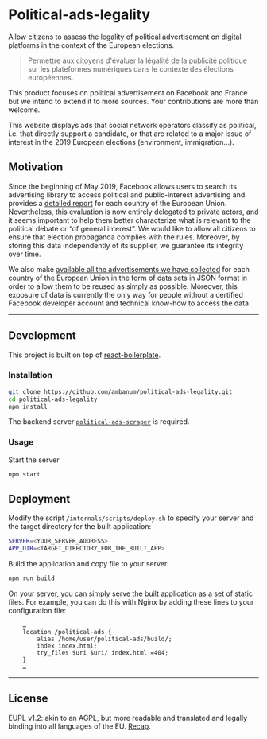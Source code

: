 # Political-ads-legality

Allow citizens to assess the legality of political advertisement on digital platforms in the context of the European elections.

> Permettre aux citoyens d'évaluer la légalité de la publicité politique sur les plateformes numériques dans le contexte des élections européennes.

This product focuses on political advertisement on Facebook and France but we intend to extend it to more sources. Your contributions are more than welcome.

This website displays ads that social network operators classify as political, i.e. that directly support a candidate, or that are related to a major issue of interest in the 2019 European elections (environment, immigration…).

## Motivation

Since the beginning of May 2019, Facebook allows users to search its advertising library to access political and public-interest advertising and provides a [detailed report](https://www.facebook.com/ads/library/report/) for each country of the European Union.
Nevertheless, this evaluation is now entirely delegated to private actors, and it seems important to help them better characterize what is relevant to the political debate or “of general interest”.
We would like to allow all citizens to ensure that election propaganda complies with the rules.
Moreover, by storing this data independently of its supplier, we guarantee its integrity over time.

We also make [available all the advertisements we have collected](https://disinfo.quaidorsay.fr/ads/dumps/) for each country of the European Union in the form of data sets in JSON format in order to allow them to be reused as simply as possible. Moreover, this exposure of data is currently the only way for people without a certified Facebook developer account and technical know-how to access the data.

- - -

## Development

This project is built on top of [react-boilerplate](https://github.com/react-boilerplate/react-boilerplate).

### Installation

```sh
git clone https://github.com/ambanum/political-ads-legality.git
cd political-ads-legality
npm install
```

The backend server [`political-ads-scraper`](https://github.com/ambanum/political-ads-scraper) is required.

### Usage

Start the server

```sh
npm start
```

## Deployment

Modify the script `/internals/scripts/deploy.sh` to specify your server and the target directory for the built application:

```sh
SERVER=<YOUR_SERVER_ADDRESS>
APP_DIR=<TARGET_DIRECTORY_FOR_THE_BUILT_APP>
```

Build the application and copy file to your server:

```sh
npm run build
```

On your server, you can simply serve the built application as a set of static files.
For example, you can do this with Nginx by adding these lines to your configuration file:

```
    …
    location /political-ads {
        alias /home/user/political-ads/build/;
        index index.html;
        try_files $uri $uri/ index.html =404;
    }
    …
```

- - -

## License

EUPL v1.2: akin to an AGPL, but more readable and translated and legally binding into all languages of the EU. [Recap](https://choosealicense.com/licenses/eupl-1.2/).
